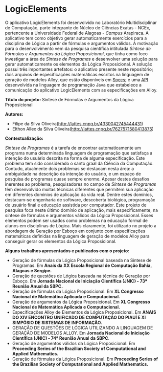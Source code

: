 # LogicElements

O aplicativo LógicElements foi desenvolvido no Laboratório Multidisciplinar de Computação, parte integrante do Núcleo de Ciências Exatas - NCEx, pertencente a Universidade Federal de Alagoas - _Campus_ Arapiraca. A aplicativo tem como objetivo gerar automaticamente exercícios para a disciplina de Lógica a partir de fórmulas e argumentos válidos. A motivação para o desenvolvimento vem da pesquisa científica intitulada _Síntese de Fórmulas e Argumentos da Lógica Proposicional_, que tinha como foco investigar a área de _Síntese de Programas_ e desenvolver uma solução para gerar automaticamente os elementos da Lógica Proposicional. A solução possui três importantes artefatos: o aplicativo presente neste repositório; dois arquivos de especificações matemáticas escritos na linguagem de geração de modelos Alloy, que estão disponíveis em [Specs](https://drive.google.com/drive/folders/1FUa7oWQCgVtfMiILQ0EdZQj5yA8lje1t?usp=sharing); e uma [API](https://github.com/OlivlfilipeOliveira/api-logic) desenvolvida na linguagem de programação Java que estabelece a comunicação do aplicativo LogicElements com as especificações em Alloy. 

**Título do projeto:** Síntese de Fórmulas e Argumentos da Lógica Proposicional

**Autores:** 
  * Filipe da Silva Oliveira(http://lattes.cnpq.br/4330042745444431)
  * Elthon Allex da Silva Oliveira(http://lattes.cnpq.br/7627571580413875)

 **Contextualização:** 

_Síntese de Programas_ é a tarefa de encontrar automaticamente um programa numa determinada linguagem de programação que satisfaça a intenção do usuário descrita na forma de alguma especificação. Este problema tem sido considerado o santo graal da Ciência da Computação. Contudo, atualmente dois problemas se destacam nesta área: a ambiguidade na descrição da intenção do usuário, e um espaço de pesquisa de programas quase sempre enorme. Apesar destes desafios inerentes ao problema, pesquisadores no campo de _Síntese de Programas_ têm desenvolvido muitas técnicas diferentes que permitem sua aplicação em diferentes domínios de aplicação da vida real. Dentre estes domínios, destacam-se engenharia de software, descoberta biológica, programação de usuário final e educação assistida por computador. Este projeto de pesquisa foca neste último domínio de aplicação, mais especificamente, na síntese de fórmulas e argumentos válidos da Lógica Proposicional. Esses elementos podem ser usados como problemas na educação formal de alunos em disciplinas de Lógica. Mais claramente, foi utilizado no projeto a abordagem de Geração por Esboço em conjunto com especificações matemáticas definidas na linguagem de geração de modelos Alloy para conseguir gerar os elementos da Lógica Proposicional.

**Alguns trabalhos apresentados e publicados com o projeto:**
  * Geração de fórmulas da Lógica Proposicional baseada na Síntese de Programas. Em **Anais da XX Escola Regional de Computação Bahia, Alagoas e Sergipe.**
  * Geração de questões de Lógica baseada na técnica de Geração por Esboço. Em **Jornada Nacional de Iniciação Científica (JNIC) - 73ª Reunião Anual da SBPC.**
  * Geração de fórmulas da Lógica Proposicional. Em **XL Congresso Nacional de Matemática Aplicada e Computacional.**
  * Geração de argumentos da Lógica Proposicional. Em **XL Congresso Nacional de Matemática Aplicada e Computacional.**
  * Especificações Alloy de Elementos da Lógica Proposicional. Em **ANAIS DO XIV ENCONTRO UNIFICADO DE COMPUTAÇÃO DO PIAUÍ E XI SIMPÓSIO DE SISTEMAS DE INFORMAÇÃO.**
  * GERAÇÃO DE QUESTÕES DE LÓGICA UTILIZANDO A LINGUAGEM DE GERAÇÃO DE MODELOS ALLOY. Em **Jornada Nacional de Iniciação Científica (JNIC) - 74ª Reunião Anual da SBPC.**
  * Geração de argumentos válidos da Lógica Proposicional. Em **Proceeding Series of the Brazilian Society of Computational and Applied Mathematics.** 
  * Geração de fórmulas da Lógica Proposicional. Em **Proceeding Series of the Brazilian Society of Computational and Applied Mathematics.**
